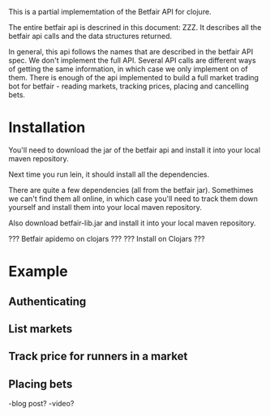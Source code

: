 This is a partial implememtation of the Betfair API for clojure.

The entire betfair api is descrined in this document: ZZZ. It describes all the betfair api calls and the data structures returned.

In general, this api follows the names that are described in the betfair API spec. We don't implement the full API. Several API calls are different ways of getting the same information, in which case we only implement on of them. There is enough of the api implemented to build a full market trading bot for betfair - reading markets, tracking prices, placing and cancelling bets.

# Installation
You'll need to download the jar of the betfair api and install it into your local maven repository.

Next time you run lein, it should install all the dependencies.

There are quite a few dependencies (all from the betfair jar). Somethimes we can't find them all online, in which case you'll need to track them down yourself and install them into your local maven repository.

Also download betfair-lib.jar and install it into your local maven repository.

??? Betfair apidemo on clojars ???
??? Install on Clojars ???

# Example

## Authenticating

## List markets

## Track price for runners in a market

## Placing bets
-blog post?
-video?
